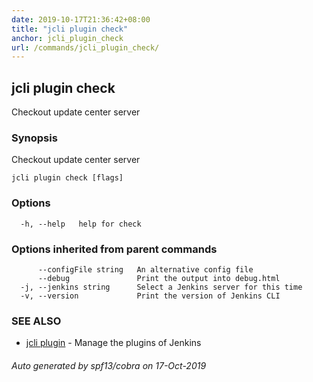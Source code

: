 ```yaml
---
date: 2019-10-17T21:36:42+08:00
title: "jcli plugin check"
anchor: jcli_plugin_check
url: /commands/jcli_plugin_check/
---
```

## jcli plugin check

Checkout update center server

### Synopsis

Checkout update center server

```
jcli plugin check [flags]
```

### Options

```
  -h, --help   help for check
```

### Options inherited from parent commands

```
      --configFile string   An alternative config file
      --debug               Print the output into debug.html
  -j, --jenkins string      Select a Jenkins server for this time
  -v, --version             Print the version of Jenkins CLI
```

### SEE ALSO

* [jcli plugin](/commands/jcli_plugin/)	 - Manage the plugins of Jenkins

###### Auto generated by spf13/cobra on 17-Oct-2019
